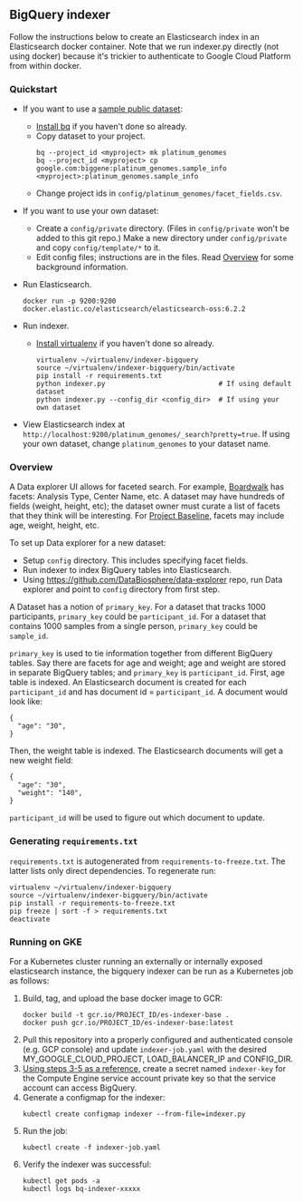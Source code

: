 ## BigQuery indexer

Follow the instructions below to create an Elasticsearch index in an
Elasticsearch docker container. Note that we run indexer.py directly (not using
docker) because it's trickier to authenticate to Google Cloud Platform from
within docker.

### Quickstart

* If you want to use a [sample public dataset](https://bigquery.cloud.google.com/table/google.com:biggene:platinum_genomes.sample_info):
  * [Install bq](https://cloud.google.com/bigquery/docs/bq-command-line-tool#installation)
if you haven't done so already.
  * Copy dataset to your project.
    ```
    bq --project_id <myproject> mk platinum_genomes
    bq --project_id <myproject> cp google.com:biggene:platinum_genomes.sample_info  <myproject>:platinum_genomes.sample_info
    ```
  * Change project ids in `config/platinum_genomes/facet_fields.csv`.
* If you want to use your own dataset:
  * Create a `config/private` directory. (Files in `config/private` won't be
added to this git repo.) Make a new directory under `config/private` and copy
`config/template/*` to it.
  * Edit config files; instructions are in the files. Read
  [Overview](https://github.com/DataBiosphere/data-explorer-indexers/tree/master/bigquery#overview)
  for some background information.
* Run Elasticsearch.

    ```
    docker run -p 9200:9200 docker.elastic.co/elasticsearch/elasticsearch-oss:6.2.2
    ```
* Run indexer.
  * [Install virtualenv](https://pypi.python.org/pypi/virtualenv) if you haven't done so already.

    ```
    virtualenv ~/virtualenv/indexer-bigquery
    source ~/virtualenv/indexer-bigquery/bin/activate
    pip install -r requirements.txt
    python indexer.py                            # If using default dataset
    python indexer.py --config_dir <config_dir>  # If using your own dataset
    ```

* View Elasticsearch index at
 `http://localhost:9200/platinum_genomes/_search?pretty=true`. If using your
 own dataset, change `platinum_genomes` to your dataset name.

### Overview

A Data explorer UI allows for faceted search. For example,
[Boardwalk](https://ucsc-cgp.org/boardwalk) has facets: Analysis Type, Center
Name, etc. A dataset may have hundreds of fields (weight, height, etc); the
dataset owner must curate a list of facets that they think will be interesting.
For [Project Baseline](https://www.projectbaseline.com/), facets may include
age, weight, height, etc.

To set up Data explorer for a new dataset:

* Setup `config` directory. This includes specifying facet fields.
* Run indexer to index BigQuery tables into Elasticsearch.
* Using https://github.com/DataBiosphere/data-explorer repo, run Data explorer
and point to `config` directory from first step.

A Dataset has a notion of `primary_key`. For a dataset that tracks 1000
participants, `primary_key` could be `participant_id`. For a dataset that
contains 1000 samples from a single person, `primary_key` could be `sample_id`.

`primary_key` is used to tie information together from different BigQuery
tables. Say there are facets for age and weight; age and weight are
stored in separate BigQuery tables; and `primary_key` is `participant_id`.
First, age table is indexed. An Elasticsearch document is created for each
`participant_id` and has document id = `participant_id`. A document would look
like:

```
{
  "age": "30",
}
```

Then, the weight table is indexed. The Elasticsearch documents will get a new
weight field:

```
{
  "age": "30",
  "weight": "140",
}
```

`participant_id` will be used to figure out which document to update.

### Generating `requirements.txt`

`requirements.txt` is autogenerated from `requirements-to-freeze.txt`. The
latter lists only direct dependencies. To regenerate run:

```
virtualenv ~/virtualenv/indexer-bigquery
source ~/virtualenv/indexer-bigquery/bin/activate
pip install -r requirements-to-freeze.txt
pip freeze | sort -f > requirements.txt
deactivate
```

### Running on GKE

For a Kubernetes cluster running an externally or internally exposed elasticsearch
instance, the bigquery indexer can be run as a Kubernetes job as follows:

1. Build, tag, and upload the base docker image to GCR:
    ```
    docker build -t gcr.io/PROJECT_ID/es-indexer-base .
    docker push gcr.io/PROJECT_ID/es-indexer-base:latest
    ```
2. Pull this repository into a properly configured and authenticated console (e.g. GCP
console) and update `indexer-job.yaml` with the desired MY_GOOGLE_CLOUD_PROJECT,
LOAD_BALANCER_IP and CONFIG_DIR.
3. [Using steps 3-5 as a reference,](https://cloud.google.com/kubernetes-engine/docs/tutorials/authenticating-to-cloud-platform#step_3_create_service_account_credentials)
create a secret named `indexer-key` for the Compute Engine service account private
key so that the service account can access BigQuery.
4. Generate a configmap for the indexer:
    ```
    kubectl create configmap indexer --from-file=indexer.py
    ```
5. Run the job:
    ```
    kubectl create -f indexer-job.yaml
    ```
6. Verify the indexer was successful:
    ```
    kubectl get pods -a
    kubectl logs bq-indexer-xxxxx
    ```